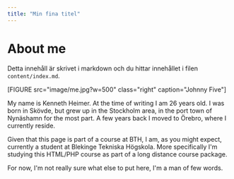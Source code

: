 ```yaml
---
title: "Min fina titel"
---
```

About me
=========================

Detta innehåll är skrivet i markdown och du hittar innehållet i filen `content/index.md`.

[FIGURE src="image/me.jpg?w=500" class="right" caption="Johnny Five"]

My name is Kenneth Heimer. At the time of writing I am 26 years old. I was born in Skövde, but grew up in the Stockholm area, in the port town of Nynäshamn for the most part. A few years back I moved to Örebro, where I currently reside.

Given that this page is part of a course at BTH, I am, as you might expect, currently a student at Blekinge Tekniska Högskola. More specifically I'm studying this HTML/PHP course as part of a long distance course package.

For now, I'm not really sure what else to put here, I'm a man of few words.
